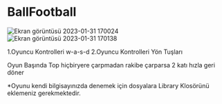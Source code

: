 # BallFootball
![Ekran görüntüsü 2023-01-31 170024](https://user-images.githubusercontent.com/73031908/215781035-1f1de671-5f74-4935-b24e-53cbebe122e8.png)
![Ekran görüntüsü 2023-01-31 170138](https://user-images.githubusercontent.com/73031908/215781240-23089bfb-8d70-45c8-8f5b-e847a0ecf08e.png)

1.Oyuncu Kontrolleri w-a-s-d
2.Oyuncu Kontrolleri Yön Tuşları

Oyun Başında Top hiçbiryere çarpmadan rakibe çarparsa 2 katı hızla geri döner

*Oyunu kendi bilgisayınızda denemek için dosyalara Library Klosörünü eklemeniz gerekmektedir.
